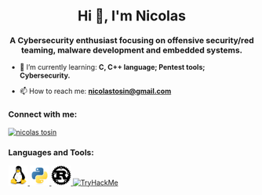 <h1 align="center">Hi 👋, I'm Nicolas</h1>
<h3 align="center">A Cybersecurity enthusiast focusing on offensive security/red teaming, malware development and embedded systems.</h3>

- 🌱 I’m currently learning: **C, C++ language; Pentest tools; Cybersecurity.**

- 📫 How to reach me: **nicolastosin@gmail.com**

<h3 align="left">Connect with me:</h3>
<p align="left">
<a href="https://linkedin.com/in/nicolas tosin" target="blank"><img align="center" src="https://raw.githubusercontent.com/rahuldkjain/github-profile-readme-generator/master/src/images/icons/Social/linked-in-alt.svg" alt="nicolas tosin" height="30" width="40" /></a>
</p>

<h3 align="left">Languages and Tools:</h3>
<p align="left"> <a href="https://www.linux.org/" target="_blank" rel="noreferrer"> <img src="https://raw.githubusercontent.com/devicons/devicon/master/icons/linux/linux-original.svg" alt="linux" width="40" height="40"/> </a> <a href="https://www.python.org" target="_blank" rel="noreferrer"> <img src="https://raw.githubusercontent.com/devicons/devicon/master/icons/python/python-original.svg" alt="python" width="40" height="40"/> </a> <a href="https://www.rust-lang.org" target="_blank" rel="noreferrer"> <img src="https://raw.githubusercontent.com/devicons/devicon/master/icons/rust/rust-plain.svg" alt="rust" width="40" height="40"/> <a href="https://tryhackme.com/p/Tosin" target="_blank" rel="noreferrer"> <img src="https://tryhackme-badges.s3.amazonaws.com/Tosin.png" alt="TryHackMe"> </a> </p>

